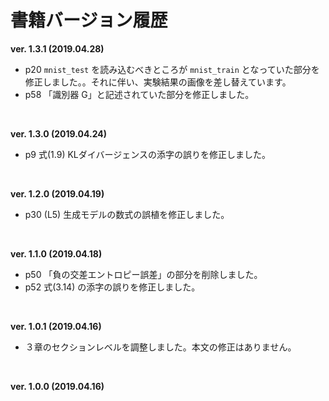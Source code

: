 # 書籍バージョン履歴

**ver. 1.3.1 (2019.04.28)**

* p20 `mnist_test` を読み込むべきところが `mnist_train` となっていた部分を修正しました。。それに伴い、実験結果の画像を差し替えています。
* p58 「識別器 G」と記述されていた部分を修正しました。

<br>


**ver. 1.3.0 (2019.04.24)**

* p9 式(1.9) KLダイバージェンスの添字の誤りを修正しました。

<br>

**ver. 1.2.0 (2019.04.19)**

* p30 (L5) 生成モデルの数式の誤植を修正しました。

<br>

**ver. 1.1.0 (2019.04.18)**

* p50 「負の交差エントロピー誤差」の部分を削除しました。
* p52 式(3.14) の添字の誤りを修正しました。

<br>

**ver. 1.0.1 (2019.04.16)**

* ３章のセクションレベルを調整しました。本文の修正はありません。

<br>

**ver. 1.0.0 (2019.04.16)**
